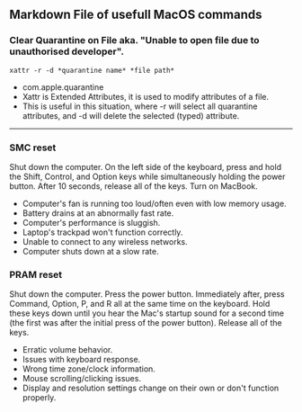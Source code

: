 Markdown File of usefull MacOS commands
---

### Clear Quarantine on File aka. "Unable to open file due to unauthorised developer". 
```
xattr -r -d *quarantine name* *file path*
```
- com.apple.quarantine
- Xattr is Extended Attributes, it is used to modify attributes of a file.
- This is useful in this situation, where -r will select all quarantine attributes, and -d will delete the selected (typed) attribute. 
---

### SMC reset
Shut down the computer.
On the left side of the keyboard, press and hold the Shift, Control, and Option keys while simultaneously holding the power button.
After 10 seconds, release all of the keys.
Turn on MacBook.

- Computer's fan is running too loud/often even with low memory usage.
- Battery drains at an abnormally fast rate.
- Computer's performance is sluggish.
- Laptop's trackpad won't function correctly.
- Unable to connect to any wireless networks.
- Computer shuts down at a slow rate.

### PRAM reset
Shut down the computer.
Press the power button.
Immediately after, press Command, Option, P, and R all at the same time on the keyboard.
Hold these keys down until you hear the Mac's startup sound for a second time (the first was after the initial press of the power button).
Release all of the keys.

- Erratic volume behavior.
- Issues with keyboard response.
- Wrong time zone/clock information.
- Mouse scrolling/clicking issues.
- Display and resolution settings change on their own or don't function properly.
